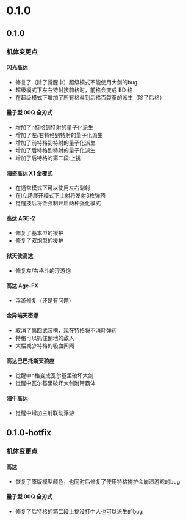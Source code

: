 ﻿# 0.1.0

## 0.1.0

### 机体变更点

#### 闪光高达
- 修复了（除了觉醒中）超级模式不能使用大剑的bug
- 超级模式下左右特射接前格时，前格会变成 BD 格
- 在超级模式下增加了所有格斗到后格百裂拳的派生（除了后格）

#### 量子型 00Q 全刃式
- 增加了n特格到特射的量子化派生
- 增加了左/右特格到特射的量子化派生
- 增加了前特格到特射的量子化派生
- 增加了后特格到特射的量子化派生
- 增加了后特格的第二段:上挑

#### 海盗高达 X1 全覆式
- 在通常模式下可以使用左右副射
- 在i立场展开模式下主射将发射3枚弹药
- 觉醒技后将会强制开启两种强化模式

#### 高达 AGE-2
- 修复了基本型的援护
- 修复了双炮型的援护

#### 狱天使高达
- 修复左/右格斗的浮游炮

#### 高达 Age-FX
- 浮游修复（还是有问题）

#### 金异端天密娜
- 取消了第四武装槽，现在特格将不消耗弹药
- 特格可以抓住倒地的敌人
- 大幅减少特格的吸血间隔

#### 高达巴巴托斯天狼座
- 觉醒中n格变成瓦尔基里破坏大剑
- 觉醒中瓦尔基里破坏大剑附带霸体

#### 海牛高达
- 觉醒中增加主射联动浮游

## 0.1.0-hotfix

### 机体变更点

#### 高达
- 恢复了原版模型颜色，也同时后修复了使用特格掩护会崩溃游戏的bug

#### 量子型 00Q 全刃式
- 修复了后特格的第二段上挑没打中人也可以派生的bug
